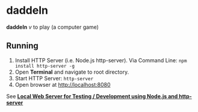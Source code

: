 # daddeln
**daddeln** *v* to play (a computer game)

## Running
1. Install HTTP Server (i.e. Node.js http-server). Via Command Line: `npm install http-server -g`
2. Open **Terminal** and navigate to root directory.
2. Start HTTP Server: `http-server`
3. Open browser at <a href="http://localhost:8080" target="_blank">http://localhost:8080</a>

See <a href="http://chrisbitting.com/2014/06/16/local-web-server-for-testing-development-using-node-js-and-http-server/" target="_blank">**Local Web Server for Testing / Development using Node.js and http-server**</a>

